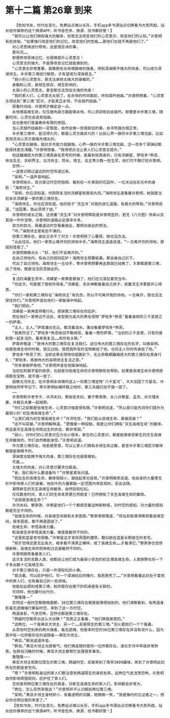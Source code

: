 # 第十二篇 第26章 到来
        【告知书友，时代在变化，免费站点难以长存，手机app多书源站点切换看书大势所趋，站长给你推荐的这个换源APP，听书音色多、换源、找书都好使！】
       “我可以让他们拥有强大的躯体，但我无法改变他们的心灵意识，改变他们的认知。”许景明有些烦恼，“如果强行改变他们的记忆，改变他们的性格……那他们也就不再是他们了。”
       对心灵思维进行修改，这是很忌讳的事。
       更何况……
       即便修改思维记忆，也很难提升心灵意志！
       心灵意志的强大，不是靠改变记忆就能做到的。
       “心灵意志非常重要，就像那些永恒境巅峰的强者，得到深渊赐予强大的肉身，可以成为深渊领主。半步第三境进行献祭，才有望成为深渊君主。”
       “弱小的心灵意志，是无法承担太强大的身躯的。”
       身躯和心灵，是相互依存，相互影响的。
       太弱小的心灵意志，甚至都无法驾驭太强的肉身！
       “我的家人们，心灵意志太弱了。在永恒的时间面前，终将腐朽扭曲。”许景明想着，“心灵意志得达到‘第三境’层次，才能真正永恒，不会腐朽扭曲。”
       观看时间线，许景明才确定这一点。
       永恒境高维生命，仅仅是肉身方面能够永恒，可心灵却依旧会腐朽。即便是半步第三境，随着时间，心灵也会逐渐扭曲。
       这也是他们普遍寿命有限的原因。
       当心灵腐朽扭曲到一定程度，自然会做一些很疯狂的事，自寻死路也很正常。
       半步第三境中，能活得久的，都是心灵方面非凡的！比如心界一脉的半步第三境无敌，比如其他流派心灵方面格外擅长的。
       “心灵意志越强，抵抗岁月能力就越强。心界一脉的半步第三境无敌，活一百多个深渊纪都能保持意志清醒。”许景明想着，“我得想办法让家人们心灵意志提升。”
       他这巍峨庞大的第三境真身在思考的时候，能看到他真身的，只有流蟒星、梦哈多*熊恶、帝龙岛主、古树界主、北河舟主、院长、塔主、岛主等少数一些生灵，他们可不敢打扰许景明。
       忽然——
       一道意识跨过遥远的时空传递过来。
       “吴明。”一道声音响起。
       许景明抬头，目光穿过时空的阻碍，看到在一片美丽的花园中，一位沐浴在彩光中的身影：“海雨领主。”
       “吴明，你应该知道，你刚刚复活的流蟒星和我有仇怨。”海雨领主遥看着许景明，她就是当初击杀流蟒星一家的第三境存在。
       “海雨领主，你也应该知道，他的孩子‘流玉沣’对我的进化道路，有极大的帮助。”许景明说道，“这因果，我必须得了结。”
       许景明的成长之路，这孩童‘流玉沣’对许景明帮助是非常明显的，若无《八方图》传承以及其他一件件宝物，许景明的道路必定艰辛许多。
       双方的目光，隔着遥远时空看着彼此，都明白彼此的想法。
       “哼。”海雨领主是有些不满的。
       但第三境存在，彼此又杀不了对方！许景明铁了心要保，她也没办法。
       “从此往后，他们一家禁止离开你的领地半步。”海雨领主遥遥说道，“一旦离开你的领地，那就别怪我了。”
       许景明微微点头：“好，他们不会离开的。”
       在自己领地内，有自己的规则庇护！海雨领主想要偷袭，都会被自己拦下。
       可出了自己领地，海雨领主一旦动手，等许景明想要再去救就已经晚了。大家都是第三境，出了领地，都是没法防范彼此的。
       ……
       复活的海量生灵中，流蟒星一家算是极强了，他们还沉浸在喜悦当中。
       “你这次，可是救了我和你母亲。”流蟒星、赤炎神都看着自己孩子，孩童流玉沣更是开心得意。
       “你们一家和第三境存在‘海雨领主’有仇怨，所以不可离开我的领地。一旦离开，我也没法保住你们。”许景明声音在他们一家脑海中响起。
       “我们明白。”
       流蟒星一家再度恭敬行礼，感谢第三境存在的庇护。
       而在他们一家旁边不远处，体型颇为高大的黑毛怪物‘梦哈多*熊恶’看着身侧的三千圣使之一的萨南。
       “主人，主人。”萨南激动无比，都流着泪水，激动看着梦哈多*熊恶。
       “我竟然活了。”梦哈多*熊恶依旧不敢相信，看着一旁的萨南，“当初的三千圣使，只有你是和我一起复活的，看来我复活……和你有关联。”
       萨南恭敬道：“是伟大的第三境存在复活我们。这位伟大的第三境存在的名字，叫做吴明。他是低维生命的时候，我见过他。我把我所有的宝物都给了他，也将主人你的传承给了他。”
       梦哈多*熊恶了然，当即这黑毛怪物彻底跪趴下，无比恭敬朝巍峨庞大的第三境存在真身行礼：“梦哈多，感谢伟大的吴明领主复活之恩。”
       “你多谢谢萨南吧。”许景明声音在他脑海响起。
       当初在附属宇宙的收获，也就是对低维生命的许景明颇有些帮助。如果是高维生命许景明获得那些宝物，就不值一提了。
       就像北河舟主，在许景明永恒境时送上一份第三境宝物‘八千星河’，大大加固了万星岛，许景明自然牢牢记下。等许景明纵横终极之地时，第三兵器已经不值一提了。
       ……
       许景明和许老爷子、许洪夫妇、黎辰安夫妇、妻子黎渺渺、女儿许黎星、孟天、许方瑾夫妻、许碧云夫妻一起相聚。
       “你们之前都是低维生命，心灵意识强度很有限。”许景明说道，“所以我只能先将你们提升为最弱小的‘初生境高维生命’。”
       “让我们成为初生境高维生命？”许洪吃惊，“我们能从低维生命，直接突破？”
       “这不叫突破。”许景明解释道，“更像是一种投胎，我是让你们拥有‘天生高维生命’的躯体，而且是天生高维生命刚出生的状态，都非常弱。”
       “弱小，对你们的心灵意识压力也小很多。新生的心灵意识，都是能够承受新生的天生高维生命躯体的。你们自然都能承受。”许景明说道。
       作为第三境存在，他若是愿意，可以让家人们拥有永恒生命之躯，甚至半步第三境层次躯体都是能够赐予的。
       深渊意志能赐予强大肉身，第三境存在也是能做到。
       可是……
       太强大的肉身，对心灵意识要求也极高。
       “爸，我们有什么要准备吗？”许黎星紧张问道。
       “刚出生的高维生命，躯体很弱小，凝结起来也容易。”许景明微笑说道，他自身的力量便无形中影响家人们的身躯，他如今的力量都能一定范围内改变规则，言出法随。
       凝聚新生的天生高维生命躯体，自然轻轻松松。
       仅仅数息时间，家人们的生命本质便已然蜕变！已然拥有了天生高维生命的躯体。
       “这就是高维生命？”
       许洪夫妇、黎渺渺、许黎星他们一个个都感受着这种新鲜感，对时空的感知，对力量的感知都是完全不同的。
       “低维生命的时候，对高维空间我有太多困惑。”黎渺渺感慨道，“现在却能够清晰观看高维空间，很多困惑，都不再是困惑了。”
       低维生命，参悟高维力量。
       和高维生命参悟高维力量，难度是截然不同的。
       “这里和蓝星老宅很像。”许黎星这才发现周围的建筑，酷似她在蓝星长期居住的老宅。
       “刚才觉得这里无比高大，根本看不清真正模样。成了高维生命……才看清它。”黎渺渺也觉得很新鲜，高维生命的视角和过去是截然不同的。
       许景明微笑看着家人们。
       这次复活的无数人类，他都会让他们成为最弱小状态的初生境高维生命。人类族群也将一下子多出数十亿高维生命。
       对于第三境存在，只是一件很轻松的小事。
       “我活着，可以庇护他们。可一个深渊纪后的赌约，我若是死了……”许景明看着此刻处于喜悦中的家人们，也有着自己的一些烦恼。
       他能如此顺利成第三境，和终极存在赐下的机缘是有关联的。
       可同样，他也要付出代价。
       “轰隆隆——”
       忽然这一座时空都微微震颤，36位第三境存在都是能够感知到的，他们清晰看到，有两道身影毫无遮掩强行撕裂时空，来到了这一方时空。
       两道身影，气息恐怖，显然也都是第三境存在。
       “跨越时空都弄出这么大动静？”克夜之主看着，“他们俩是故意的。”
       “这两位，一个是弗亚大领主，另一个……却是陌生的第三境。”羽火君他们一个个看着。
       从其他时空到来的两大强者，毫无遮掩，但是本时空的36位第三境存在并没有说什么，因为其中有一位终极存在的追随者——弗亚大领主。
       “弗亚。”醉翁遥遥传音。
       “醉翁。”弗亚大领主也很客气，他们俩追随的是同一位终极存在，漫长岁月中早就非常熟悉。在醉翁沉睡的时候，弗亚大领主都帮忙处理很多事务。
       轰隆隆~~~
       弗亚大领主和那位陌生的第三境，跨越时空，却是来到了南亭3609疆域，来到了许景明此刻所在的那座老宅内。
       “嗯？”许景明和身边的家人们都注意到两道陌生的身影到来，这两位气息浩荡恐怖，许景明自然影响周围规则，庇护住了家人们。
       否则直视两位第三境存在的真身，对新生高维生命的家人们，影响都会非常大。
       “两位，怎么突然来我这？”许景明并不认识眼前两位第三境。
       “吴明。”弗亚大领主身材娇小，有着透明的羽翼，她微微一笑，“我是赌约的见证者之一，想必你也明白我的来意了。”
       【告知书友，时代在变化，免费站点难以长存，手机app多书源站点切换看书大势所趋，站长给你推荐的这个换源APP，听书音色多、换源、找书都好使！】
